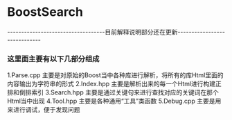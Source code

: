 # BoostSearch
-----------------------------------目前解释说明部分还在更新-----------------------------
### 这里面主要有以下几部分组成
1.Parse.cpp  主要是对原始的Boost当中各种库进行解析，将所有的库Html里面的内容输出为字符串的形式
2.Index.hpp  主要是解析出来的每一个Html进行构建正排和倒排索引
3.Search.hpp 主要是通过关键句来进行查找对应的关键词在那个Html当中出现
4.Tool.hpp   主要是各种通用“工具”类函数
5.Debug.cpp  主要是用来进行调试，便于发现问题


